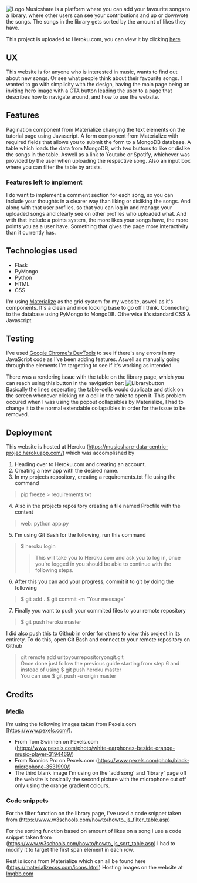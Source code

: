 ![Logo](https://github.com/emilohlund-git/musicshare/blob/master/Musicshare.JPG)
Musicshare is a platform where you can add your favourite songs to a library, where other users can see your contributions and up or downvote the songs. The songs in the library gets sorted by the amount of likes they have. 

This project is uploaded to Heroku.com, you can view it by clicking [here](https://musicshare-data-centric-projec.herokuapp.com/)

## UX ##
This website is for anyone who is interested in music, wants to find out about new songs. Or see what people think about their favourite songs. 
I wanted to go with simplicity with the design, having the main page being an inviting hero image with a CTA button leading the user to a page that describes how to navigate around, and how to use the website. 

## Features ##
Pagination component from Materialize changing the text elements on the tutorial page using Javascript.
A form component from Materialize with required fields that allows you to submit the form to a MongoDB database.
A table which loads the data from MongoDB, with two buttons to like or dislike the songs in the table. Aswell as a link to Youtube or Spotify, whichever was provided by the user when uploading the respective song.
Also an input box where you can filter the table by artists.

### Features left to implement ###
I do want to implement a comment section for each song, so you can include your thoughts in a clearer way than liking or disliking the songs.
And along with that user profiles, so that you can log in and manage your uploaded songs and clearly see on other profiles who uploaded what.
And with that include a points system, the more likes your songs have, the more points you as a user have.
Something that gives the page more interactivity than it currently has.

## Technologies used ##
- Flask
- PyMongo
- Python
- HTML
- CSS

I'm using [Materialize](https://materializecss.com/) as the grid system for my website, aswell as it's components. It's a clean and nice looking base to go off I think.
Connecting to the database using PyMongo to MongoDB.
Otherwise it's standard CSS & Javascript

## Testing ##
I've used [Google Chrome's DevTools](https://developers.google.com/web/tools/chrome-devtools) to see if there's any errors in my JavaScript code as I've been adding features. Aswell as manually going through the elements I'm targetting to see if it's working as intended. 

There was a rendering issue with the table on the library page, which you can reach using this button in the navigation bar:
![Librarybutton](https://github.com/emilohlund-git/musicshare/blob/master/Librarybutton.JPG)  
Basically the lines seperating the table-cells would duplicate and stick on the screen whenever clicking on a cell in the table to open it. This problem occured when I was using the popout collapsibles by Materialize, I had to change it to the normal extendable collapsibles in order for the issue to be removed.

## Deployment ##
This website is hosted at Heroku (https://musicshare-data-centric-projec.herokuapp.com/) which was accomplished by
1. Heading over to Heroku.com and creating an account.
2. Creating a new app with the desired name.
3. In my projects repository, creating a requirements.txt file using the command
> pip freeze > requirements.txt
4. Also in the projects repository creating a file named Procfile with the content
> web: python app.py
5. I'm using Git Bash for the following, run this command
> $ heroku login
>> This will take you to Heroku.com and ask you to log in, once you're logged in you should be able to continue with the following steps.
6. After this you can add your progress, commit it to git by doing the following
> $ git add .
> $ git commit -m "Your message"
7. Finally you want to push your commited files to your remote repository
> $ git push heroku master

I did also push this to Github in order for others to view this project in its entirety. To do this, open Git Bash and connect to your remote repository on Github
> git remote add urltoyourrepositoryongit.git  
Once done just follow the previous guide starting from step 6 and instead of using 
> $ git push heroku master  
You can use
> $ git push -u origin master

## Credits ##
### Media ###
I'm using the following images taken from Pexels.com [https://www.pexels.com/].
- From Tom Swinnen on Pexels.com (https://www.pexels.com/photo/white-earphones-beside-orange-music-player-3194469/)
- From Soonios Pro on Pexels.com (https://www.pexels.com/photo/black-microphone-3531990/)
- The third blank image I'm using on the 'add song' and 'library' page off the website is basically the second picture with the microphone cut off only using the orange gradient colours.

### Code snippets ###
For the filter function on the library page, I've used a code snippet taken from (https://www.w3schools.com/howto/howto_js_filter_table.asp)  

For the sorting function based on amount of likes on a song I use a code snippet taken from (https://www.w3schools.com/howto/howto_js_sort_table.asp)
I had to modify it to target the first span element in each row.

Rest is icons from Materialize which can all be found here (https://materializecss.com/icons.html)
Hosting images on the website at [Imgbb.com](https://sv.imgbb.com/)
